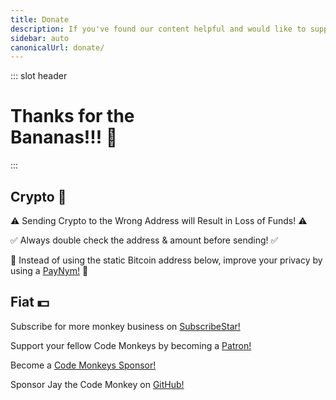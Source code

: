 ```yaml
---
title: Donate
description: If you've found our content helpful and would like to support us, then you can donate here! All donations will go towards maintaining an adequate 🍌 supply!
sidebar: auto
canonicalUrl: donate/
---
```


::: slot header

# Thanks for the <div class="emoji-wrap">Bananas!!! 🍌</div>

:::

<div class="topic-card">

## Crypto 🔗

⚠️ Sending Crypto to the Wrong Address will Result in Loss of <span class="emoji-wrap">Funds! ⚠️</span>

✅ Always double check the address & amount before <span class="emoji-wrap">sending! ✅</span>

🤖 Instead of using the static Bitcoin address below, improve your privacy by using a <span class="emoji-wrap">[PayNym!](https://paynym.is/) 🤖</span>

<PayNymDonation />

<CryptoDonations />

</div>

<div class="topic-card fiat-card">

## Fiat 💵

Subscribe for more monkey business on [SubscribeStar!](https://www.subscribestar.com/code-monkeys)

Support your fellow Code Monkeys by becoming a [Patron!](https://www.patreon.com/codemonkeys?fan_landing=true)

Become a [Code Monkeys Sponsor!](https://github.com/sponsors/codemonkeysio)

Sponsor Jay the Code Monkey on [GitHub!](https://github.com/sponsors/jchiarulli)

</div>

<script>
import PayNymDonation from '../.vuepress/theme/components/PayNymDonation';
import CryptoDonations from '../.vuepress/theme/components/CryptoDonations';

export default {
  components: {
   CryptoDonations,
   PayNymDonation
  }
}
</script>

<style lang="stylus" scoped>
h1
  padding-bottom: 5rem

h2
  color: $accentColor
  margin: -2.125rem 0 1.875rem
  padding-top: 4.6rem

.topic-card
  border: 0.125rem solid $darkBorderColor
  box-shadow: 0 0.5rem 1rem 0 $darkBorderColor
  transition: 0.2s
  border-radius: 1.875rem
  background-image: radial-gradient(circle at center center, $backgroundColorThree, $backgroundColor)

.topic-card:hover
  box-shadow: 0.125rem 0.5rem 1rem 0.125rem $darkBoxShadowColor

.fiat-card
  margin-top: 3.5rem

@media (max-width: 61.25rem)
  h1, h2, p
    text-align: center

@media (max-width: 26.3125rem)
  .topic-card
    padding: 0 1rem

@media (min-width: 26.375rem)
  .topic-card
    padding: 0 2rem
</style>
